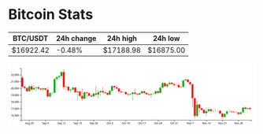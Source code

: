 # Bitcoin Stats

BTC/USDT|24h change|24h high|24h low|
|---|---|---|---|
|$16922.42|-0.48%|$17188.98|$16875.00|

<img src="./chart.svg">
